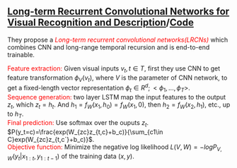 ## [**Long-term Recurrent Convolutional Networks for Visual Recognition and Description**](http://jeffdonahue.com/lrcn/)/[Code](http://www.eecs.berkeley.edu/~lisa_anne/LRCN_video)  <br/>


They propose a <span style="color:red">*Long-term recurrent convolutional networks(LRCNs)*</span> which combines CNN and long-range temporal recursion and is end-to-end trainable.<br/>

<span style="color:red">Feature extraction: </span>Given visual inputs $v_t, t\in T$, first they use CNN to get feature transformation $\phi_V(v_t)$, where $V$ is the parameter of CNN network, to get a fixed-length vector representation $\phi_t \in R^d; <\phi_1, ..., \phi_T>$.   <br/>
<span style="color:red">Sequence generation: </span> two layer LSTM map the input features to the output $z_t$, which $z_t=h_t$. And $h_1=f_W(x_1,h_0)=f_W(x_1,0)$, then $h_2=f_W(x_2,h_1)$, etc., up to $h_T$.<br/>
<span style="color:red">Final prediction: </span> Use softmax over the ouputs $z_t$. $P(y_t=c)=\frac{exp(W_{zc}z_{t,c}+b_c)}{\sum_{c1\in C}exp(W_{zc}z_{t,c`}+b_c)}$.<br/>
<span style="color:red">Objective function: </span> Minimize the negative log likelihood $L(V,W)=-logP_{V,W}(y_t|x_{1:t},y_{1:t-1})$ of the training data $(x,y)$.<br/>
